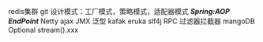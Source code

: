 redis集群
git
设计模式：工厂模式，策略模式，适配器模式
***Spring:AOP  EndPoint***
Netty
ajax
JMX
泛型
kafak
eruka
slf4j
RPC
过滤器拦截器
mangoDB
Optional
stream().xxx
